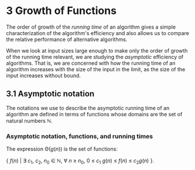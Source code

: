 # 3 Growth of Functions

The order of growth of the *running time* of an algorithm gives a simple characterization of the algorithm's efficiency and also allows us to compare the relative performance of alternative algorithms.

When we look at input sizes large enough to make only the order of growth of the running time relevant, we are studying the *asymptotic* efficiency of algorithms. That is, we are concerned with how the running time of an algorithm increases with the size of the input in the limit, as the size of the input increases without bound.

## 3.1 Asymptotic notation

The notations we use to describe the asymptotic running time of an algorithm are defined in terms of functions whose domains are the set of natural numbers ℕ.

### Asymptotic notation, functions, and running times

The expression Θ(*g*(*n*)) is the set of functions: 

{ *f*(*n*) | ∃ *c*<sub>1</sub>, *c*<sub>2</sub>, *n*<sub>0</sub> ∈ ℕ, ∀ *n* ≥ *n*<sub>0</sub>, 0 ≤ *c*<sub>1</sub> *g*(*n*) ≤ *f*(*n*) ≤ *c*<sub>2</sub>*g*(*n*) }.


